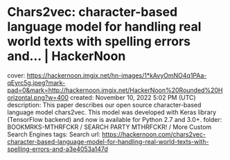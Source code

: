 # Chars2vec: character-based language model for handling real world texts with spelling errors and… | HackerNoon

cover: https://hackernoon.imgix.net/hn-images/1*kAvyOmNO4q1PAa-qEyrc5g.jpeg?mark-pad=0&mark=http://hackernoon.imgix.net/HackerNoon%20Rounded%20Horizontal.png?w=400
created: November 10, 2022 5:02 PM (UTC)
description: This paper describes our open source character-based language model chars2vec. This model was developed with Keras library (TensorFlow backend) and now is available for Python 2.7 and 3.0+.
folder: BOOKMRKS-MTHRFCKR / SEARCH PARTY MTHRFCKR! / More Custom Search Engines
tags: Search
url: https://hackernoon.com/chars2vec-character-based-language-model-for-handling-real-world-texts-with-spelling-errors-and-a3e4053a147d